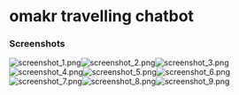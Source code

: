 # omakr travelling chatbot

### Screenshots
![screenshot_1.png](screenshot_1.png)![screenshot_2.png](screenshot_2.png)![screenshot_3.png](screenshot_3.png)![screenshot_4.png](screenshot_4.png)![screenshot_5.png](screenshot_5.png)![screenshot_6.png](screenshot_6.png)![screenshot_7.png](screenshot_7.png)![screenshot_8.png](screenshot_8.png)![screenshot_9.png](screenshot_9.png)
